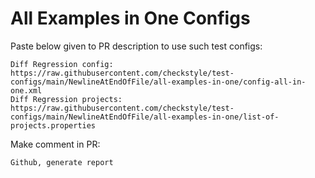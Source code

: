 # All Examples in One Configs
Paste below given to PR description to use such test configs:
```
Diff Regression config: https://raw.githubusercontent.com/checkstyle/test-configs/main/NewlineAtEndOfFile/all-examples-in-one/config-all-in-one.xml
Diff Regression projects: https://raw.githubusercontent.com/checkstyle/test-configs/main/NewlineAtEndOfFile/all-examples-in-one/list-of-projects.properties
```
Make comment in PR:
```
Github, generate report
```
